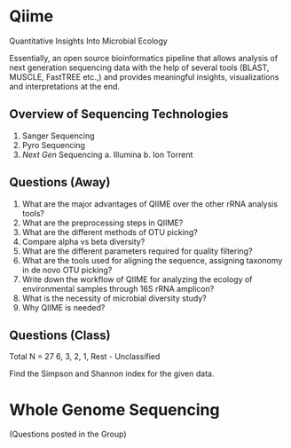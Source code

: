 Qiime
=====

Quantitative Insights Into Microbial Ecology

Essentially, an open source bioinformatics pipeline that allows analysis of
next generation sequencing data with the help of several tools (BLAST, MUSCLE,
FastTREE etc.,) and provides meaningful insights, visualizations and
interpretations at the end.


## Overview of Sequencing Technologies

1. Sanger Sequencing
2. Pyro Sequencing
3. *Next Gen* Sequencing
   a. Illumina
   b. Ion Torrent


## Questions (Away)

1. What are the major advantages of QIIME over the other rRNA
analysis tools?
2. What are the preprocessing steps in QIIME?
3. What are the different methods of OTU picking?
4. Compare alpha vs beta diversity?
5. What are the different parameters required for quality filtering?
6. What are the tools used for aligning the sequence, assigning
taxonomy in de novo OTU picking?
7. Write down the workflow of QIIME for analyzing the ecology of environmental
samples through 16S rRNA amplicon?
8. What is the necessity of microbial diversity study?
9. Why QIIME is needed?

## Questions (Class)

Total N = 27
6, 3, 2, 1, Rest - Unclassified

Find the Simpson and Shannon index for the given data.

Whole Genome Sequencing
=======================

(Questions posted in the Group)
